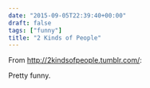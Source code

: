```yaml
---
date: "2015-09-05T22:39:40+00:00"
draft: false
tags: ["funny"]
title: "2 Kinds of People"
---
```

From http://2kindsofpeople.tumblr.com/:

Pretty funny.

